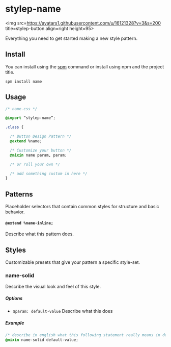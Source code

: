 # stylep-name
<img src=https://avatars1.githubusercontent.com/u/16121328?v=3&s=200 title=stylep-button align=right height=95>

Everything you need to get started making a new style pattern.

## Install
You can install using the [spm](https://github.com/stylep/stylep) command or install using npm and the project title.

``` shell
spm install name
```

## Usage
``` css
/* name.css */

@import “stylep-name”;

.class {

  /* Button Design Pattern */
  @extend %name;

  /* Customize your button */
  @mixin name param, param;

  /* or roll your own */

  /* add something custom in here */
}
```

## Patterns
Placeholder selectors that contain common styles for structure and basic behavior.

#### `@extend %name-inline;`
Describe what this pattern does.

## Styles
Customizable presets that give your pattern a specific style-set.

### name-solid
Describe the visual look and feel of this style.

##### Options

* `$param: default-value` Describe what this does

##### Example
```css
/* describe in english what this following statement really means in detail */
@mixin name-solid default-value;
```

